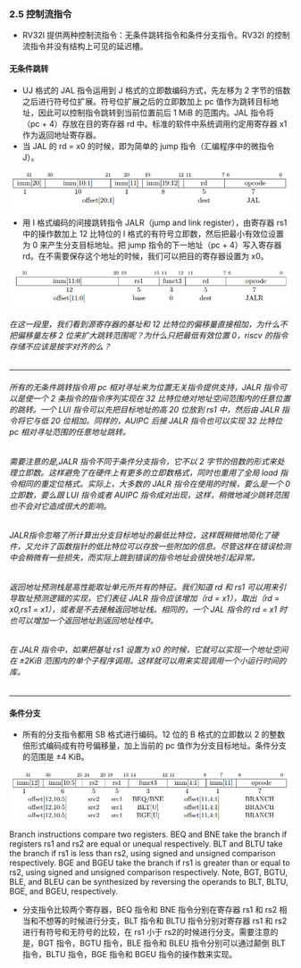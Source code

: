 ### 2.5 控制流指令
+ RV32I 提供两种控制流指令：无条件跳转指令和条件分支指令。RV32I 的控制流指令并没有结构上可见的延迟槽。

#### 无条件跳转
+ UJ 格式的 JAL 指令运用到 J 格式的立即数编码方式，先左移为 2 字节的倍数之后进行符号位扩展。符号位扩展之后的立即数加上 pc 值作为跳转目标地址，因此可以控制指令跳转到当前位置前后 1 MiB 的范围内。JAL 指令将（pc + 4）存放在目的寄存器 rd 中。标准的软件中系统调用约定用寄存器 x1 作为返回地址寄存器。
+ 当 JAL 的 rd = x0 的时候，即为简单的 jump 指令（汇编程序中的微指令 J）。

![jal_format][1]

+ 用 I 格式编码的间接跳转指令 JALR（jump and link register），由寄存器 rs1 中的操作数加上 12 比特位的 I 格式的有符号立即数，然后把最小有效位设置为 0 来产生分支目标地址。把 jump 指令的下一地址（pc + 4）写入寄存器 rd。在不需要保存这个地址的时候，我们可以把目的寄存器设置为 x0。

![jalr_format][2]

###### 在这一段里，我们看到源寄存器的基址和 12 比特位的偏移量直接相加，为什么不把偏移量左移 2 位来扩大跳转范围呢？为什么只把最低有效位置 0，riscv 的指令存储不应该是按字对齐的么？

------------------------------------------------------

###### 所有的无条件跳转指令用 pc 相对寻址来为位置无关指令提供支持，JALR 指令可以是使一个 2 条指令的指令序列实现在 32 比特位绝对地址空间范围内的任意位置的跳转。一个 LUI 指令可以先把目标地址的高 20 位放到 rs1 中，然后由 JALR 指令将它与低 20 位相加。同样的，AUIPC 后接 JALR 指令也可以实现 32 比特位 pc 相对寻址范围的任意地址跳转。

###### 需要注意的是,JALR 指令不同于条件分支指令，它不以 2 字节的倍数的形式来处理立即数。这样避免了在硬件上有更多的立即数格式，同时也重用了全局 load 指令相同的重定位格式。实际上，大多数的 JALR 指令在使用的时候，要么是一个 0 立即数，要么跟 LUI 指令或者 AUIPC 指令成对出现，这样，稍微地减少跳转范围也不会对它造成很大的影响。

###### JALR指令忽略了所计算出分支目标地址的最低比特位，这样既稍微地简化了硬件，又允许了函数指针的低比特位可以存放一些附加的信息。尽管这样在错误检测中会稍微有一些损失，而实际上跳到错误的指令地址会很快地引起异常。

###### 返回地址预测栈是高性能取址单元所共有的特征。我们知道 rd 和 rs1 可以用来引导取址预测逻辑的实现，它们表征 JALR 指令应该增加（rd = x1），取出（rd = x0,rs1 = x1），或者是不去接触返回地址栈。相同的，一个 JAL 指令的 rd = x1 时也可以增加一个返回地址到返回地址栈中。

###### 在 JALR 指令中，如果把基址 rs1 设置为 x0 的时候，它就可以实现一个地址空间在 ±2KiB 范围内的单个子程序调用。这样就可以用来实现调用一个小运行时间的库。

-----------------------------------------------

#### 条件分支

+ 所有的分支指令都用 SB 格式进行编码。12 位的 B 格式的立即数以 2 的整数倍形式编码成有符号偏移量，加上当前的 pc 值作为分支目标地址。条件分支的范围是 ±4 KiB。

![conditional_branches][3]

Branch instructions compare two registers. BEQ and BNE take the branch if registers rs1 and rs2
are equal or unequal respectively. BLT and BLTU take the branch if rs1 is less than rs2, using
signed and unsigned comparison respectively. BGE and BGEU take the branch if rs1 is greater
than or equal to rs2, using signed and unsigned comparison respectively. Note, BGT, BGTU,
BLE, and BLEU can be synthesized by reversing the operands to BLT, BLTU, BGE, and BGEU,
respectively.

+ 分支指令比较两个寄存器，BEQ 指令和 BNE 指令分别在寄存器 rs1 和 rs2 相当和不想等的时候进行分支，BLT 指令和 BLTU 指令分别对寄存器 rs1 和 rs2 进行有符号和无符号的比较，在 rs1 小于 rs2的时候进行分支。需要注意的是，BGT 指令，BGTU 指令，BLE 指令和 BLEU 指令分别可以通过颠倒 BLT指令，BLTU 指令，BGE 指令和 BGEU 指令的操作数来实现。

[1]: /riscv/image/jal_format.png
[2]: /riscv/image/jalr_format.png
[3]: /riscv/image/conditional_branch.png